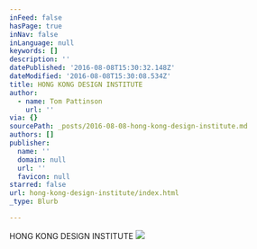 ```yaml
---
inFeed: false
hasPage: true
inNav: false
inLanguage: null
keywords: []
description: ''
datePublished: '2016-08-08T15:30:32.148Z'
dateModified: '2016-08-08T15:30:08.534Z'
title: HONG KONG DESIGN INSTITUTE
author:
  - name: Tom Pattinson
    url: ''
via: {}
sourcePath: _posts/2016-08-08-hong-kong-design-institute.md
authors: []
publisher:
  name: ''
  domain: null
  url: ''
  favicon: null
starred: false
url: hong-kong-design-institute/index.html
_type: Blurb

---
```

HONG KONG DESIGN INSTITUTE
![](https://the-grid-user-content.s3-us-west-2.amazonaws.com/7cd3b642-0d3a-4aea-a8c2-2273c54dc003.png)